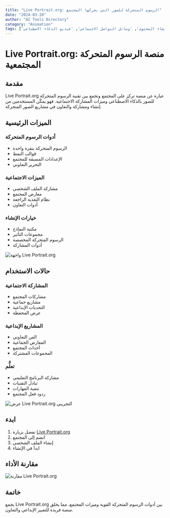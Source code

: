 ```yaml
---
title: "Live Portrait.org: الرسوم المتحركة للصور التي يحركها المجتمع"
date: "2024-03-20"
author: "AI Tools Directory"
category: "Animation"
tags: ['صورة متحركة', 'إنشاء المحتوى', 'وسائل التواصل الاجتماعي', 'فيديو الذكاء الاصطناعي']
---
```

# Live Portrait.org: منصة الرسوم المتحركة المجتمعية

## مقدمة

Live Portrait.org عبارة عن منصة تركز على المجتمع وتجمع بين تقنية الرسوم المتحركة للصور بالذكاء الاصطناعي وميزات المشاركة الاجتماعية. فهو يمكّن المستخدمين من إنشاء ومشاركة والتعاون في مشاريع الصور المتحركة.

## الميزات الرئيسية

### أدوات الرسوم المتحركة
- الرسوم المتحركة بنقرة واحدة
- قوالب النمط
- الإعدادات المسبقة للمجتمع
- التحرير التعاوني

### الميزات الاجتماعية
- مشاركة الملف الشخصي
- معارض المجتمع
- نظام التغذية الراجعة
- أدوات التعاون

### خيارات الإنشاء
- مكتبة النماذج
- مجموعات التأثير
- الرسوم المتحركة المخصصة
- أدوات المشاركة

![واجهة Live Portrait.org](/imgs/live-portrait-org/interface.jpg)

## حالات الاستخدام

### المشاركة الاجتماعية
- مشاركات المجتمع
- مشاريع جماعية
- التحديات الإبداعية
- عرض المحفظة

### المشاريع الإبداعية
- الفن التعاوني
- المعارض الجماعية
- أحداث المجتمع
- المجموعات المشتركة

### تعلُّم
- مشاركة البرنامج التعليمي
- تبادل التقنيات
- تنمية المهارات
- ردود فعل المجتمع

![عرض Live Portrait.org التجريبي](/imgs/live-portrait-org/demo.jpg)

## ابدء

1. تفضل بزيارة [Live Portrait.org](https://live-portrait.org)
2. انضم إلى المجتمع
3. إنشاء الملف الشخصي
4. ابدأ في الإنشاء

## مقارنة الأداء

![مقارنة Live Portrait.org](/imgs/live-portrait-org/comparison.jpg)

## خاتمة

يجمع Live Portrait.org بين أدوات الرسوم المتحركة القوية وميزات المجتمع، مما يخلق منصة فريدة للتعبير الإبداعي والتعاون.